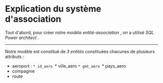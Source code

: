 # Explication du  système d'association

Tout d'abord, pour créer notre  *modèle entité-association* , on a utilisé _SQL_ _Power_ _architect_ .

---

Notre modèle est constitué de _3_ _entités_ constituées chacunes de plusieurs attributs :
* aeroport :
  `* id_aero
  `* ville_aero
  `* gmt_aero
  `* pays_aero
* compagnie 
* route 


